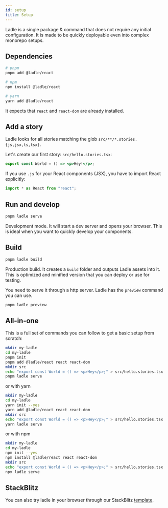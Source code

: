 ```yaml
---
id: setup
title: Setup
---
```


Ladle is a single package & command that does not require any initial configuration. It is made to be quickly deployable even into complex monorepo setups.

## Dependencies

```bash
# pnpm
pnpm add @ladle/react

# npm
npm install @ladle/react

# yarn
yarn add @ladle/react
```

It expects that `react` and `react-dom` are already installed.

## Add a story

Ladle looks for all stories matching the glob `src/**/*.stories.{js,jsx,ts,tsx}`.

Let's create our first story: `src/hello.stories.tsx`:

```jsx
export const World = () => <p>Hey!</p>;
```

If you use `.js` for your React components (JSX), you have to import React explicitly:

```jsx
import * as React from "react";
```

## Run and develop

```bash
pnpm ladle serve
```

Development mode. It will start a dev server and opens your browser. This is ideal when you want to quickly develop your components.

## Build

```bash
pnpm ladle build
```

Production build. It creates a `build` folder and outputs Ladle assets into it. This is optimized and minified version that you can deploy or use for testing.

You need to serve it through a http server. Ladle has the `preview` command you can use.

```bash
pnpm ladle preview
```

## All-in-one

This is a full set of commands you can follow to get a basic setup from scratch:

```bash
mkdir my-ladle
cd my-ladle
pnpm init
pnpm add @ladle/react react react-dom
mkdir src
echo "export const World = () => <p>Hey</p>;" > src/hello.stories.tsx
pnpm ladle serve
```

or with yarn

```bash
mkdir my-ladle
cd my-ladle
yarn init --yes
yarn add @ladle/react react react-dom
mkdir src
echo "export const World = () => <p>Hey</p>;" > src/hello.stories.tsx
yarn ladle serve
```

or with npm

```bash
mkdir my-ladle
cd my-ladle
npm init --yes
npm install @ladle/react react react-dom
mkdir src
echo "export const World = () => <p>Hey</p>;" > src/hello.stories.tsx
npx ladle serve
```

## StackBlitz

You can also try ladle in your browser through our StackBlitz [template](https://node.new/ladle).
